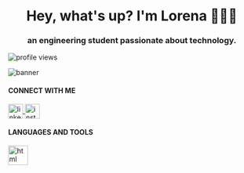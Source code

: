 <h1 align="center"> Hey, what's up? I'm Lorena 👩🏾‍💻</h1>
<h3 align="center"> an engineering student passionate about technology.</h3>

<p align="left">
  <img src="https://komarev.com/ghpvc/?username=narelo&color=yellow" alt="profile views">
</p>

<img src="https://github.com/narelo/narelo/blob/main/banner.png?raw=true" alt="banner">

<h4 align="left">CONNECT WITH ME</h4>

<p align="left">
  <a href="https://www.linkedin.com/in/lorenabastos/" target="blank">
    <img align="center" src="https://image.flaticon.com/icons/png/512/174/174857.png" alt="linkedin" height="30" width="30">
  </a>
  
  <a href="https://www.instagram.com/bnarelo/" target="blank">
    <img align="center" src="https://image.flaticon.com/icons/png/512/174/174855.png" alt="instagram" height="30" width="30">
  </a>
</p>

<h4 align="left">LANGUAGES AND TOOLS</h4>
<p align="left">
  <img src="https://image.flaticon.com/icons/png/512/919/919827.png" alt="html" width="40">
</p>
